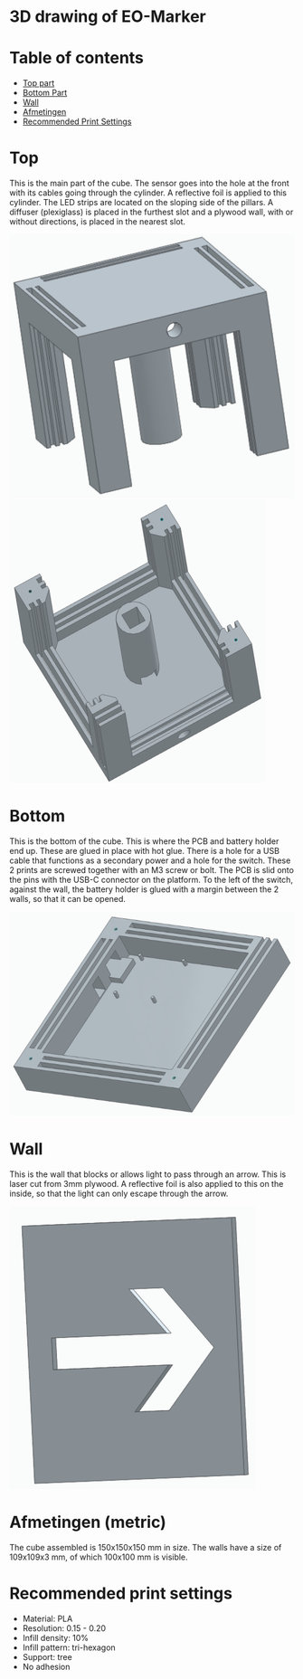 # 3D drawing of EO-Marker

# Table of contents

- [Top part](#top)
- [Bottom Part](#bottom)
- [Wall](#wall)
- [Afmetingen](#afmetingen-metric)
- [Recommended Print Settings](#recommended-print-settings)


# Top

This is the main part of the cube. The sensor goes into the hole at the front with its cables going through the cylinder. A reflective foil is applied to this cylinder. The LED strips are located on the sloping side of the pillars. A diffuser (plexiglass) is placed in the furthest slot and a plywood wall, with or without directions, is placed in the nearest slot.

![Top](./img/3D_Main1.png "top")![Top](./img/3D_Main2.png "top")

# Bottom

This is the bottom of the cube. This is where the PCB and battery holder end up. These are glued in place with hot glue. There is a hole for a USB cable that functions as a secondary power and a hole for the switch. These 2 prints are screwed together with an M3 screw or bolt. The PCB is slid onto the pins with the USB-C connector on the platform. To the left of the switch, against the wall, the battery holder is glued with a margin between the 2 walls, so that it can be opened.

![Bottom](./img/3D_Bottom.png "bottom")

# Wall

This is the wall that blocks or allows light to pass through an arrow. This is laser cut from 3mm plywood. A reflective foil is also applied to this on the inside, so that the light can only escape through the arrow.

![Wall](./img/3D_Wall.png "wall")

# Afmetingen (metric)

The cube assembled is 150x150x150 mm in size. The walls have a size of 109x109x3 mm, of which 100x100 mm is visible.

# Recommended print settings

- Material: PLA
- Resolution: 0.15 - 0.20
- Infill density: 10%
- Infill pattern: tri-hexagon
- Support: tree
- No adhesion